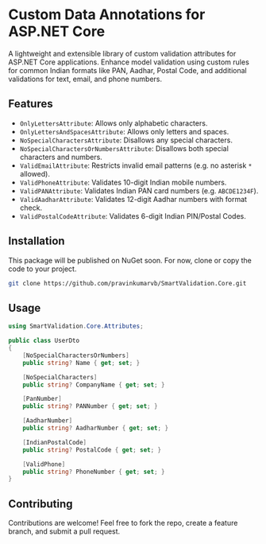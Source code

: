 # Custom Data Annotations for ASP.NET Core

A lightweight and extensible library of custom validation attributes for ASP.NET Core applications. Enhance model validation using custom rules for common Indian formats like PAN, Aadhar, Postal Code, and additional validations for text, email, and phone numbers.

##  Features

-  `OnlyLettersAttribute`: Allows only alphabetic characters.
-  `OnlyLettersAndSpacesAttribute`: Allows only letters and spaces.
-  `NoSpecialCharactersAttribute`: Disallows any special characters.
-  `NoSpecialCharactersOrNumbersAttribute`: Disallows both special characters and numbers.
-  `ValidEmailAttribute`: Restricts invalid email patterns (e.g. no asterisk `*` allowed).
-  `ValidPhoneAttribute`: Validates 10-digit Indian mobile numbers.
-  `ValidPANAttribute`: Validates Indian PAN card numbers (e.g. `ABCDE1234F`).
-  `ValidAadharAttribute`: Validates 12-digit Aadhar numbers with format check.
-  `ValidPostalCodeAttribute`: Validates 6-digit Indian PIN/Postal Codes.

##  Installation

This package will be published on NuGet soon. For now, clone or copy the code to your project.

```bash
git clone https://github.com/pravinkumarvb/SmartValidation.Core.git
```

##  Usage
```csharp
using SmartValidation.Core.Attributes;

public class UserDto
{
    [NoSpecialCharactersOrNumbers]
    public string? Name { get; set; }

    [NoSpecialCharacters]
    public string? CompanyName { get; set; }

    [PanNumber]
    public string? PANNumber { get; set; }

    [AadharNumber]
    public string? AadharNumber { get; set; }

    [IndianPostalCode]
    public string? PostalCode { get; set; }

    [ValidPhone]
    public string? PhoneNumber { get; set; }
}
```
## Contributing
Contributions are welcome! Feel free to fork the repo, create a feature branch, and submit a pull request.
